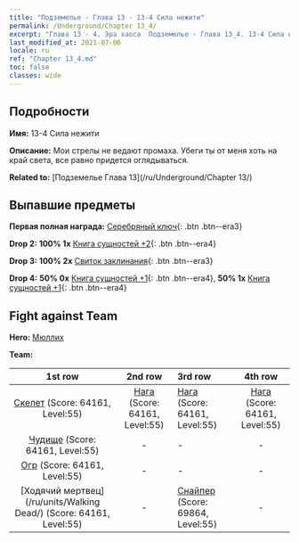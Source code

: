 ```yaml
---
title: "Подземелье - Глава 13 - 13-4 Сила нежити"
permalink: /Underground/Chapter 13_4/
excerpt: "Глава 13 - 4. Эра хаоса  Подземелье - Глава 13_4. 13-4 Сила нежити"
last_modified_at: 2021-07-06
locale: ru
ref: "Chapter 13_4.md"
toc: false
classes: wide
---
```


## Подробности

 **Имя:** 13-4 Сила нежити

 **Описание:** Мои стрелы не ведают промаха. Убеги ты от меня хоть на край света, все равно придется оглядываться.

 **Related to:** [Подземелье Глава 13](/ru/Underground/Chapter 13/)

## Выпавшие предметы

 **Первая полная награда:** [Серебряный ключ](/ItemsRU/con_693/){: .btn .btn--era3}

 **Drop 2:** **100% 1x** [Книга сущностей +2](/ItemsRU/mat_53/){: .btn .btn--era4}

 **Drop 3:** **100% 2x** [Свиток заклинания](/ItemsRU/con_694/){: .btn .btn--era3}

 **Drop 4:** **50% 0x** [Книга сущностей +1](/ItemsRU/mat_46/){: .btn .btn--era4}, **50% 1x** [Книга сущностей +1](/ItemsRU/mat_46/){: .btn .btn--era4}


## Fight against Team
 **Hero:** [Мюллих](/ru/heroes/Mullich/)

 **Team:**


  | 1st row | 2nd row | 3rd row | 4th row |
  |:----:|:----:|:----|:----:|
  | [Скелет](/ru/units/Skeleton/) (Score: 64161, Level:55)  | [Нага](/ru/units/Naga/) (Score: 64161, Level:55)  | [Нага](/ru/units/Naga/) (Score: 64161, Level:55)  | [Нага](/ru/units/Naga/) (Score: 64161, Level:55)  |
  | [Чудище](/ru/units/Behemoth/) (Score: 64161, Level:55)  | - | - | - |
  | [Огр](/ru/units/Ogre/) (Score: 64161, Level:55)  | - | - | - |
  | [Ходячий мертвец](/ru/units/Walking Dead/) (Score: 64161, Level:55)  | - | [Снайпер](/ru/units/Sharpshooter/) (Score: 69864, Level:55)  | - |


